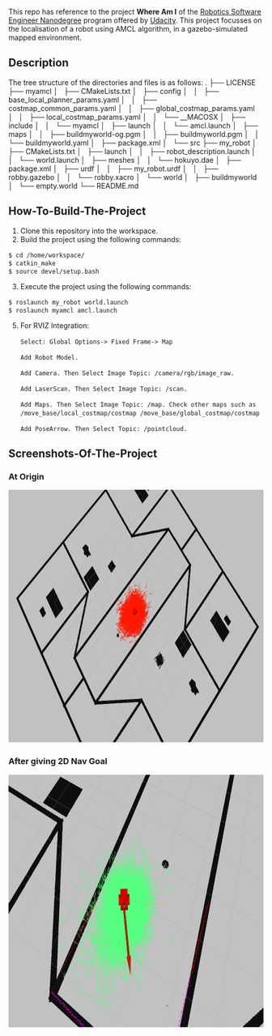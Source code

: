 

This repo has reference to the project **Where Am I** of the [Robotics Software Engineer Nanodegree](https://www.udacity.com/course/robotics-software-engineer--nd209) program offered by [Udacity](https://www.udacity.com/). This project focusses on the localisation of a robot using AMCL algorithm, in a gazebo-simulated mapped environment.

## Description

The tree structure of the directories and files is as follows:
                                                      .
                                                      ├── LICENSE
                                                      ├── myamcl
                                                      │   ├── CMakeLists.txt
                                                      │   ├── config
                                                      │   │   ├── base_local_planner_params.yaml
                                                      │   │   ├── costmap_common_params.yaml
                                                      │   │   ├── global_costmap_params.yaml
                                                      │   │   ├── local_costmap_params.yaml
                                                      │   │   └── __MACOSX
                                                      │   ├── include
                                                      │   │   └── myamcl
                                                      │   ├── launch
                                                      │   │   └── amcl.launch
                                                      │   ├── maps
                                                      │   │   ├── buildmyworld-og.pgm
                                                      │   │   ├── buildmyworld.pgm
                                                      │   │   └── buildmyworld.yaml
                                                      │   ├── package.xml
                                                      │   └── src
                                                      ├── my_robot
                                                      │   ├── CMakeLists.txt
                                                      │   ├── launch
                                                      │   │   ├── robot_description.launch
                                                      │   │   └── world.launch
                                                      │   ├── meshes
                                                      │   │   └── hokuyo.dae
                                                      │   ├── package.xml
                                                      │   ├── urdf
                                                      │   │   ├── my_robot.urdf
                                                      │   │   ├── robby.gazebo
                                                      │   │   └── robby.xacro
                                                      │   └── world
                                                      │       ├── buildmyworld
                                                      │       └── empty.world
                                                      └── README.md

                                      
## How-To-Build-The-Project

1. Clone this repository into the workspace.
2. Build the project using the following commands:
  ```
  $ cd /home/workspace/
  $ catkin_make
  $ source devel/setup.bash
  ```
3. Execute the project using the following commands:
  ```
  $ roslaunch my_robot world.launch 
  $ roslaunch myamcl amcl.launch
  ```
5. For RVIZ Integration: 

   `Select: Global Options-> Fixed Frame-> Map`

   `Add Robot Model.`
   
   `Add Camera. Then Select Image Topic: /camera/rgb/image_raw.`
   
   `Add LaserScan. Then Select Image Topic: /scan.`
   
   `Add Maps. Then Select Image Topic: /map. Check other maps such as /move_base/local_costmap/costmap /move_base/global_costmap/costmap`
   
   `Add PoseArrow. Then Select Topic: /pointcloud.`

   
## Screenshots-Of-The-Project

### At Origin
<img src='images/robot.png' height=500 />

### After giving 2D Nav Goal 
<img src='images/robot_2.png' height=500 />
   
 
